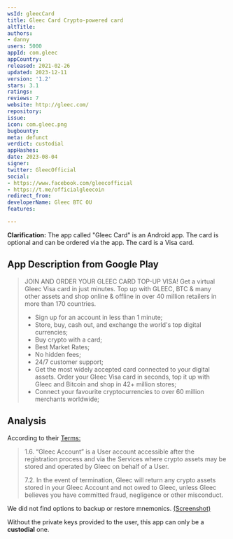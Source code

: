 ```yaml
---
wsId: gleecCard
title: Gleec Card Crypto-powered card
altTitle: 
authors:
- danny
users: 5000
appId: com.gleec
appCountry: 
released: 2021-02-26
updated: 2023-12-11
version: '1.2'
stars: 3.1
ratings: 
reviews: 7
website: http://gleec.com/
repository: 
issue: 
icon: com.gleec.png
bugbounty: 
meta: defunct
verdict: custodial
appHashes: 
date: 2023-08-04
signer: 
twitter: GleecOfficial
social:
- https://www.facebook.com/gleecofficial
- https://t.me/officialgleecoin
redirect_from: 
developerName: Gleec BTC OU
features: 

---
```


**Clarification:** The app called "Gleec Card" is an Android app. The card is optional and can be ordered via the app. The card is a Visa card. 

## App Description from Google Play 

> JOIN AND ORDER YOUR GLEEC CARD TOP-UP VISA! Get a virtual Gleec Visa card in just minutes. Top up with GLEEC, BTC & many other assets and shop online & offline in over 40 million retailers in more than 170 countries.
>
> - Sign up for an account in less than 1 minute;
> - Store, buy, cash out, and exchange the world's top digital currencies;
> - Buy crypto with a card;
> - Best Market Rates;
> - No hidden fees;
> - 24/7 customer support;
> - Get the most widely accepted card connected to your digital assets. Order your Gleec Visa card in seconds, top it up with Gleec and Bitcoin and shop in 42+ million stores;
> - Connect your favourite cryptocurrencies to over 60 million merchants worldwide;

## Analysis 

According to their [Terms:](https://exchange.gleec.com/terms-of-use) 

> 1.6. “Gleec Account” is a User account accessible after the registration process and via the Services where crypto assets may be stored and operated by Gleec on behalf of a User.
> 
> 7.2. In the event of termination, Gleec will return any crypto assets stored in your Gleec Account and not owed to Gleec, unless Gleec believes you have committed fraud, negligence or other misconduct.

We did not find options to backup or restore mnemonics. [(Screenshot)](https://twitter.com/BitcoinWalletz/status/1649661507645628416)

Without the private keys provided to the user, this app can only be a **custodial** one.
